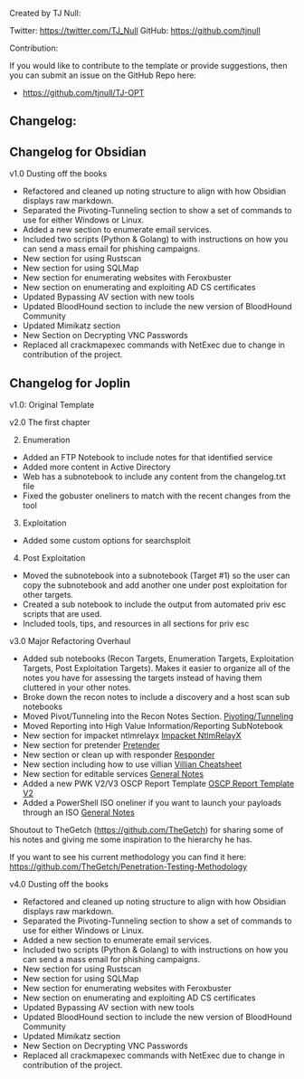Created by TJ Null:

Twitter: https://twitter.com/TJ_Null
GitHub: https://github.com/tjnull

Contribution: 

If you would like to contribute to the template or provide suggestions, then you can submit an issue on the GitHub Repo here:
- https://github.com/tjnull/TJ-OPT

## Changelog:

## Changelog for Obsidian

v1.0  Dusting off the books

- Refactored and cleaned up noting structure to align with how Obsidian displays raw markdown. 
- Separated the Pivoting-Tunneling section to show a set of commands to use for either Windows or Linux.
- Added a new section to enumerate email services. 
- Included two scripts (Python & Golang) to with instructions on how you can send a mass email for phishing campaigns.
- New section for using Rustscan
- New section for using SQLMap
- New section for enumerating websites with Feroxbuster
- New section on enumerating and exploiting AD CS certificates
- Updated Bypassing AV section with new tools
- Updated BloodHound section to include the new version of BloodHound Community
- Updated Mimikatz section
- New Section on Decrypting VNC Passwords
- Replaced all crackmapexec commands with NetExec due to change in contribution of the project. 
## Changelog for Joplin

v1.0: Original Template

v2.0 The first chapter

2. Enumeration 
- Added an FTP Notebook to include notes for that identified service
- Added more content in Active Directory
- Web has a subnotebook to include any content from the changelog.txt file
- Fixed the gobuster oneliners to match with the recent changes from the tool

3. Exploitation
- Added some custom options for searchsploit

4. Post Exploitation
- Moved the subnotebook into a subnotebook (Target #1) so the user can copy the subnotebook and add another one under post exploitation for other targets. 
- Created a sub notebook to include the output from automated priv esc scripts that are used.
- Included tools, tips, and resources in all sections for priv esc

v3.0 Major Refactoring Overhaul
- Added sub notebooks (Recon Targets, Enumeration Targets, Exploitation Targets, Post Exploitation Targets). Makes it easier to organize all of the notes you have for assessing the targets instead of having them cluttered in your other notes.
- Broke down the recon notes to include a discovery and a host scan sub notebooks
- Moved Pivot/Tunneling into the Recon Notes Section. [Pivoting/Tunneling](../Pentest%20Template%20Master%203.0/1.%20Recon%20Notes/Pivoting_Tunneling.md)
- Moved Reporting into High Value Information/Reporting SubNotebook 
- New section for impacket ntlmrelayx [Impacket NtlmRelayX](../Pentest%20Template%20Master%203.0/3.%20Enumeration%20Notes/Impacket%20NtlmRelayX.md)
- New section for pretender [Pretender](../Pentest%20Template%20Master%203.0/3.%20Enumeration%20Notes/Pretender.md)
- New section or clean up with responder [Responder](../Pentest%20Template%20Master%203.0/3.%20Enumeration%20Notes/Responder.md)
- New section including how to use villian [Villian Cheatsheet](../Pentest%20Template%20Master%203.0/5.%20Exploitation%20Notes/Villian%20Cheatsheet.md)
- New section for editable services [General Notes](../Pentest%20Template%20Master%203.0/7.%20Post%20Exploitation/Editable%20Services/General%20Notes.md)
- Added a new PWK V2/V3 OSCP Report Template [OSCP Report Template V2](../Pentest%20Template%20Master%203.0/9.%20High%20Value%20Information_Reporting/Reporting/OSCP%20Report%20Template%20V2.md)
- Added a PowerShell ISO oneliner if you want to launch your payloads through an ISO [General Notes](../Pentest%20Template%20Master%203.0/5.%20Exploitation%20Notes/General%20Notes.md)


Shoutout to TheGetch (https://github.com/TheGetch) for sharing some of his notes and giving me some inspiration to the hierarchy he has. 

If you want to see his current methodology you can find it here: https://github.com/TheGetch/Penetration-Testing-Methodology

v4.0  Dusting off the books

- Refactored and cleaned up noting structure to align with how Obsidian displays raw markdown. 
- Separated the Pivoting-Tunneling section to show a set of commands to use for either Windows or Linux.
- Added a new section to enumerate email services. 
- Included two scripts (Python & Golang) to with instructions on how you can send a mass email for phishing campaigns.
- New section for using Rustscan
- New section for using SQLMap
- New section for enumerating websites with Feroxbuster
- New section on enumerating and exploiting AD CS certificates
- Updated Bypassing AV section with new tools
- Updated BloodHound section to include the new version of BloodHound Community
- Updated Mimikatz section
- New Section on Decrypting VNC Passwords
- Replaced all crackmapexec commands with NetExec due to change in contribution of the project. 